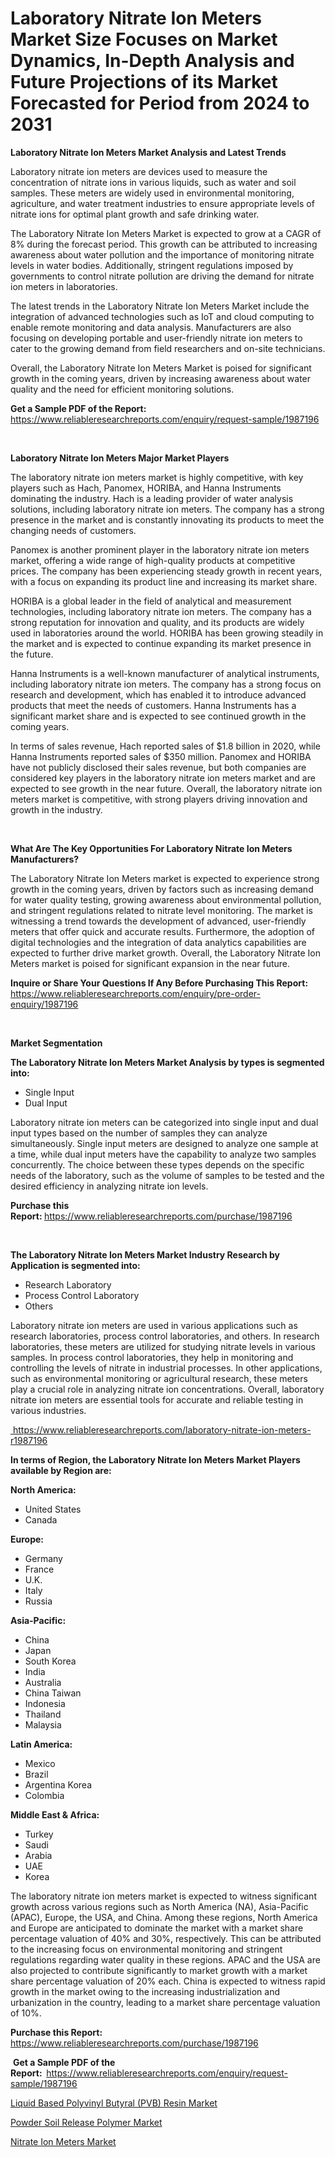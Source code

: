 <p><h1>Laboratory Nitrate Ion Meters Market Size Focuses on Market Dynamics, In-Depth Analysis and Future Projections of its Market Forecasted for Period from 2024 to 2031</h1></p><p><strong>Laboratory Nitrate Ion Meters Market Analysis and Latest Trends</strong></p>
<p><p>Laboratory nitrate ion meters are devices used to measure the concentration of nitrate ions in various liquids, such as water and soil samples. These meters are widely used in environmental monitoring, agriculture, and water treatment industries to ensure appropriate levels of nitrate ions for optimal plant growth and safe drinking water.</p><p>The Laboratory Nitrate Ion Meters Market is expected to grow at a CAGR of 8% during the forecast period. This growth can be attributed to increasing awareness about water pollution and the importance of monitoring nitrate levels in water bodies. Additionally, stringent regulations imposed by governments to control nitrate pollution are driving the demand for nitrate ion meters in laboratories.</p><p>The latest trends in the Laboratory Nitrate Ion Meters Market include the integration of advanced technologies such as IoT and cloud computing to enable remote monitoring and data analysis. Manufacturers are also focusing on developing portable and user-friendly nitrate ion meters to cater to the growing demand from field researchers and on-site technicians.</p><p>Overall, the Laboratory Nitrate Ion Meters Market is poised for significant growth in the coming years, driven by increasing awareness about water quality and the need for efficient monitoring solutions.</p></p>
<p><strong>Get a Sample PDF of the Report:&nbsp;</strong> <a href="https://www.reliableresearchreports.com/enquiry/request-sample/1987196">https://www.reliableresearchreports.com/enquiry/request-sample/1987196</a></p>
<p>&nbsp;</p>
<p><strong>Laboratory Nitrate Ion Meters Major Market Players</strong></p>
<p><p>The laboratory nitrate ion meters market is highly competitive, with key players such as Hach, Panomex, HORIBA, and Hanna Instruments dominating the industry. Hach is a leading provider of water analysis solutions, including laboratory nitrate ion meters. The company has a strong presence in the market and is constantly innovating its products to meet the changing needs of customers.</p><p>Panomex is another prominent player in the laboratory nitrate ion meters market, offering a wide range of high-quality products at competitive prices. The company has been experiencing steady growth in recent years, with a focus on expanding its product line and increasing its market share.</p><p>HORIBA is a global leader in the field of analytical and measurement technologies, including laboratory nitrate ion meters. The company has a strong reputation for innovation and quality, and its products are widely used in laboratories around the world. HORIBA has been growing steadily in the market and is expected to continue expanding its market presence in the future.</p><p>Hanna Instruments is a well-known manufacturer of analytical instruments, including laboratory nitrate ion meters. The company has a strong focus on research and development, which has enabled it to introduce advanced products that meet the needs of customers. Hanna Instruments has a significant market share and is expected to see continued growth in the coming years.</p><p>In terms of sales revenue, Hach reported sales of $1.8 billion in 2020, while Hanna Instruments reported sales of $350 million. Panomex and HORIBA have not publicly disclosed their sales revenue, but both companies are considered key players in the laboratory nitrate ion meters market and are expected to see growth in the near future. Overall, the laboratory nitrate ion meters market is competitive, with strong players driving innovation and growth in the industry.</p></p>
<p>&nbsp;</p>
<p><strong>What Are The Key Opportunities For Laboratory Nitrate Ion Meters Manufacturers?</strong></p>
<p><p>The Laboratory Nitrate Ion Meters market is expected to experience strong growth in the coming years, driven by factors such as increasing demand for water quality testing, growing awareness about environmental pollution, and stringent regulations related to nitrate level monitoring. The market is witnessing a trend towards the development of advanced, user-friendly meters that offer quick and accurate results. Furthermore, the adoption of digital technologies and the integration of data analytics capabilities are expected to further drive market growth. Overall, the Laboratory Nitrate Ion Meters market is poised for significant expansion in the near future.</p></p>
<p><strong>Inquire or Share Your Questions If Any Before Purchasing This Report:</strong> <a href="https://www.reliableresearchreports.com/enquiry/pre-order-enquiry/1987196">https://www.reliableresearchreports.com/enquiry/pre-order-enquiry/1987196</a></p>
<p>&nbsp;</p>
<p><strong>Market Segmentation</strong></p>
<p><strong>The Laboratory Nitrate Ion Meters Market Analysis by types is segmented into:</strong></p>
<p><ul><li>Single Input</li><li>Dual Input</li></ul></p>
<p><p>Laboratory nitrate ion meters can be categorized into single input and dual input types based on the number of samples they can analyze simultaneously. Single input meters are designed to analyze one sample at a time, while dual input meters have the capability to analyze two samples concurrently. The choice between these types depends on the specific needs of the laboratory, such as the volume of samples to be tested and the desired efficiency in analyzing nitrate ion levels.</p></p>
<p><strong>Purchase this Report:&nbsp;</strong><a href="https://www.reliableresearchreports.com/purchase/1987196">https://www.reliableresearchreports.com/purchase/1987196</a></p>
<p>&nbsp;</p>
<p><strong>The Laboratory Nitrate Ion Meters Market Industry Research by Application is segmented into:</strong></p>
<p><ul><li>Research Laboratory</li><li>Process Control Laboratory</li><li>Others</li></ul></p>
<p><p>Laboratory nitrate ion meters are used in various applications such as research laboratories, process control laboratories, and others. In research laboratories, these meters are utilized for studying nitrate levels in various samples. In process control laboratories, they help in monitoring and controlling the levels of nitrate in industrial processes. In other applications, such as environmental monitoring or agricultural research, these meters play a crucial role in analyzing nitrate ion concentrations. Overall, laboratory nitrate ion meters are essential tools for accurate and reliable testing in various industries.</p></p>
<p><a href="https://www.reliableresearchreports.com/laboratory-nitrate-ion-meters-r1987196">&nbsp;https://www.reliableresearchreports.com/laboratory-nitrate-ion-meters-r1987196</a></p>
<p><strong>In terms of Region, the Laboratory Nitrate Ion Meters Market Players available by Region are:</strong></p>
<p>
    <p> <strong> North America: </strong>
        <ul>
            <li>United States</li>
            <li>Canada</li>
        </ul>
        </p> 
    <p> <strong> Europe: </strong>
        <ul>
            <li>Germany</li>
            <li>France</li>
            <li>U.K.</li>
            <li>Italy</li>
            <li>Russia</li>
        </ul>
        </p> 
    <p> <strong> Asia-Pacific: </strong>
        <ul>
            <li>China</li>
            <li>Japan</li>
            <li>South Korea</li>
            <li>India</li>
            <li>Australia</li>
            <li>China Taiwan</li>
            <li>Indonesia</li>
            <li>Thailand</li>
            <li>Malaysia</li>
        </ul>
        </p> 
    <p> <strong> Latin America: </strong>
        <ul>
            <li>Mexico</li>
            <li>Brazil</li>
            <li>Argentina Korea</li>
            <li>Colombia</li>
        </ul>
        </p> 
    <p> <strong> Middle East & Africa: </strong>
        <ul>
            <li>Turkey</li>
            <li>Saudi</li>
            <li>Arabia</li>
            <li>UAE</li>
            <li>Korea</li>
        </ul>
    </p>
    </p>
<p><p>The laboratory nitrate ion meters market is expected to witness significant growth across various regions such as North America (NA), Asia-Pacific (APAC), Europe, the USA, and China. Among these regions, North America and Europe are anticipated to dominate the market with a market share percentage valuation of 40% and 30%, respectively. This can be attributed to the increasing focus on environmental monitoring and stringent regulations regarding water quality in these regions. APAC and the USA are also projected to contribute significantly to market growth with a market share percentage valuation of 20% each. China is expected to witness rapid growth in the market owing to the increasing industrialization and urbanization in the country, leading to a market share percentage valuation of 10%.</p></p>
<p><strong>Purchase this Report: </strong><a href="https://www.reliableresearchreports.com/purchase/1987196">https://www.reliableresearchreports.com/purchase/1987196</a></p>
<p>&nbsp;<strong>Get a Sample PDF of the Report:&nbsp;&nbsp;</strong><a href="https://www.reliableresearchreports.com/enquiry/request-sample/1987196">https://www.reliableresearchreports.com/enquiry/request-sample/1987196</a></p>
<p><strong></strong></p>
<p><p><a href="https://meowing-lemming-dd3.notion.site/Liquid-Based-Polyvinyl-Butyral-PVB-Resin-Market-Size-Market-Outlook-and-Market-Forecast-2024-to--c9c4cd3753f14e788a75e6e68e22c34d">Liquid Based Polyvinyl Butyral (PVB) Resin Market</a></p><p><a href="https://issuu.com/reportprime-2/docs/powder-soil-release-polymer-market-size-2030.pptx">Powder Soil Release Polymer Market</a></p><p><a href="https://github.com/RichRobinson5/Market-Research-Report-List-4/blob/main/nitrate-ion-meters-market.md">Nitrate Ion Meters Market</a></p></p>